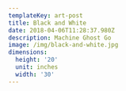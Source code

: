 ```yaml
---
templateKey: art-post
title: Black and White
date: 2018-04-06T11:28:37.980Z
description: Machine Ghost Go
image: /img/black-and-white.jpg
dimensions:
  height: '20'
  unit: inches
  width: '30'
---
```

